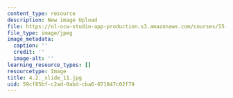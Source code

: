 ```yaml
---
content_type: resource
description: New image Upload
file: https://ol-ocw-studio-app-production.s3.amazonaws.com/courses/15-s21-nuts-and-bolts-of-business-plans-january-iap-2014/59cf85bfc2ad0abdcba6071847c02f79_4.2._slide_11.jpg
file_type: image/jpeg
image_metadata:
  caption: ''
  credit: ''
  image-alt: ''
learning_resource_types: []
resourcetype: Image
title: 4.2._slide_11.jpg
uid: 59cf85bf-c2ad-0abd-cba6-071847c02f79
---
```

